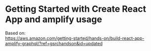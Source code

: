 # Getting Started with Create React App and amplify usage

Based on:  
https://aws.amazon.com/getting-started/hands-on/build-react-app-amplify-graphql/?ref=gsrchandson&id=updated
